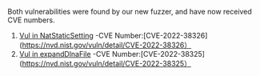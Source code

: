 Both vulnerabilities were found by our new fuzzer, and have now received CVE numbers.
1. [Vul in NatStaticSetting](https://github.com/1160300418/Vuls/blob/main/Tenda/AC/Vul_NatStaticSetting.md) -CVE Number:[CVE-2022-38326] (https://nvd.nist.gov/vuln/detail/CVE-2022-38326）
2. [Vul in expandDlnaFile](https://github.com/1160300418/Vuls/blob/main/Tenda/AC/Vul_expandDlnaFile.md) -CVE Number:[CVE-2022-38325] (https://nvd.nist.gov/vuln/detail/CVE-2022-38325）
